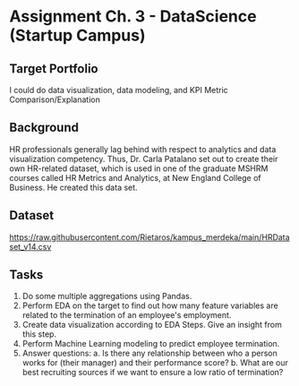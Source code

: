# Assignment Ch. 3 - DataScience (Startup Campus)

## Target Portfolio 
I could do data visualization, data modeling, and KPI Metric
Comparison/Explanation

## Background 
HR professionals generally lag behind with respect to analytics and data
visualization competency. Thus, Dr. Carla Patalano set out to create their
own HR-related dataset, which is used in one of the graduate MSHRM
courses called HR Metrics and Analytics, at New England College of
Business. He created this data set.

## Dataset 
https://raw.githubusercontent.com/Rietaros/kampus_merdeka/main/HRDataset_v14.csv

## Tasks 
1. Do some multiple aggregations using Pandas.
2. Perform EDA on the target to find out how many feature variables
are related to the termination of an employee's employment.
3. Create data visualization according to EDA Steps. Give an insight from this step.
4. Perform Machine Learning modeling to predict employee termination.
5. Answer questions:
   a. Is there any relationship between who a person works for (their manager) and their performance score?
   b. What are our best recruiting sources if we want to ensure a low ratio of termination?
